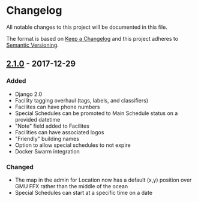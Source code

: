 # Changelog

All notable changes to this project will be documented in this file.

The format is based on [Keep a Changelog](http://keepachangelog.com/en/1.0.0/)
and this project adheres to [Semantic Versioning](http://semver.org/spec/v2.0.0.html).

## [2.1.0] - 2017-12-29

### Added

- Django 2.0
- Facility tagging overhaul (tags, labels, and classifiers)
- Facilites can have phone numbers
- Special Schedules can be promoted to Main Schedule status on a provided datetime
- "Note" field added to Facilites
- Facilities can have associated logos
- "Friendly" building names
- Option to allow special schedules to not expire
- Docker Swarm integration

### Changed

- The map in the admin for Location now has a default (x,y) position over GMU FFX rather than the middle of the ocean
- Special Schedules can start at a specific time on a date

[2.1.0]: https://git.gmu.edu/srct/whats-open/compare/2.1...2.0

